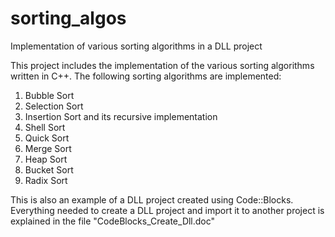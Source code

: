 # sorting_algos
Implementation of various sorting algorithms in a DLL project

This project includes the implementation of the various sorting algorithms written in C++.
The following sorting algorithms are implemented:

1. Bubble Sort
2. Selection Sort
3. Insertion Sort and its recursive implementation
4. Shell Sort
5. Quick Sort
6. Merge Sort
7. Heap Sort
8. Bucket Sort
9. Radix Sort

This is also an example of a DLL project created using Code::Blocks.
Everything needed to create a DLL project and import it to another project is
explained in the file "CodeBlocks_Create_Dll.doc"

